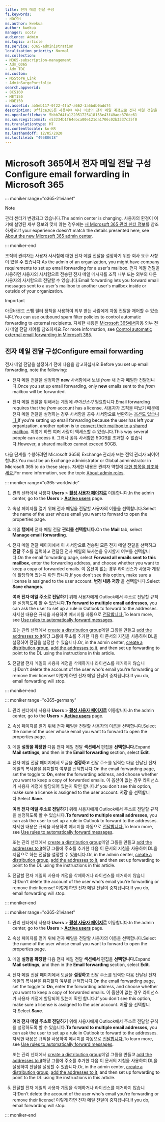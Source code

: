```yaml
---
title: 전자 메일 전달 구성
f1.keywords:
- NOCSH
ms.author: kwekua
author: kwekua
manager: scotv
audience: Admin
ms.topic: article
ms.service: o365-administration
localization_priority: Normal
ms.collection:
- M365-subscription-management
- Adm_O365
- Adm_TOC
ms.custom:
- MSStore_Link
- AdminSurgePortfolio
search.appverid:
- BCS160
- MET150
- MOE150
ms.assetid: ab5eb117-0f22-4fa7-a662-3a6bdb0add74
description: Office365를 사용하여 하나 이상의 전자 메일 계정으로 전자 메일 전달을 설정할 수 있습니다.
ms.openlocfilehash: 5bbb7d4fa122051725418153e43f40aec370de61
ms.sourcegitcommit: e53234b1f64ebca00e121da1706c02b3337c35f0
ms.translationtype: MT
ms.contentlocale: ko-KR
ms.lasthandoff: 12/05/2020
ms.locfileid: "49580618"
---
```

# <a name="configure-email-forwarding-in-microsoft-365"></a><span data-ttu-id="b4d45-103">Microsoft 365에서 전자 메일 전달 구성</span><span class="sxs-lookup"><span data-stu-id="b4d45-103">Configure email forwarding in Microsoft 365</span></span>

::: moniker range="o365-21vianet"

> [!NOTE]
> <span data-ttu-id="b4d45-104">관리 센터가 변경되고 있습니다.</span><span class="sxs-lookup"><span data-stu-id="b4d45-104">The admin center is changing.</span></span> <span data-ttu-id="b4d45-105">사용자의 환경이 여기에 설명된 세부 정보와 맞지 않는 경우에는 [새 Microsoft 365 관리 센터 정보](https://docs.microsoft.com/microsoft-365/admin/microsoft-365-admin-center-preview?view=o365-21vianet&preserve-view=true)를 참조하세요.</span><span class="sxs-lookup"><span data-stu-id="b4d45-105">If your experience doesn't match the details presented here, see [About the new Microsoft 365 admin center](https://docs.microsoft.com/microsoft-365/admin/microsoft-365-admin-center-preview?view=o365-21vianet&preserve-view=true).</span></span>

::: moniker-end

<span data-ttu-id="b4d45-106">조직의 관리자는 사용자 사서함에 대한 전자 메일 전달을 설정하기 위한 회사 요구 사항이 있을 수 있습니다.</span><span class="sxs-lookup"><span data-stu-id="b4d45-106">As the admin of an organization, you might have company requirements to set up email forwarding for a user's mailbox.</span></span> <span data-ttu-id="b4d45-107">전자 메일 전달을 사용하면 사용자의 사서함으로 전송된 전자 메일 메시지를 조직 내부 또는 외부의 다른 사용자의 사서함으로 전달할 수 있습니다.</span><span class="sxs-lookup"><span data-stu-id="b4d45-107">Email forwarding lets you forward email messages sent to a user's mailbox to another user's mailbox inside or outside of your organization.</span></span>

> [!IMPORTANT]
> <span data-ttu-id="b4d45-108">아웃바운드 스팸 필터 정책을 사용하여 외부 받는 사람에게 자동 전달을 제어할 수 있습니다.</span><span class="sxs-lookup"><span data-stu-id="b4d45-108">You can use outbound spam filter policies to control automatic forwarding to external recipients.</span></span> <span data-ttu-id="b4d45-109">자세한 내용은 [Microsoft 365에서](https://docs.microsoft.com/microsoft-365/security/office-365-security/external-email-forwarding?view=o365-worldwide&preserve-view=true#how-the-outbound-spam-filter-policy-settings-work-with-other-automatic-email-forwarding-controls)자동 외부 전자 메일 전달 제어를 참조하세요.</span><span class="sxs-lookup"><span data-stu-id="b4d45-109">For more information, see [Control automatic external email forwarding in Microsoft 365](https://docs.microsoft.com/microsoft-365/security/office-365-security/external-email-forwarding?view=o365-worldwide&preserve-view=true#how-the-outbound-spam-filter-policy-settings-work-with-other-automatic-email-forwarding-controls).</span></span>

## <a name="configure-email-forwarding"></a><span data-ttu-id="b4d45-110">전자 메일 전달 구성</span><span class="sxs-lookup"><span data-stu-id="b4d45-110">Configure email forwarding</span></span>

<span data-ttu-id="b4d45-111">전자 메일 전달을 설정하기 전에 다음을 참고하십시오.</span><span class="sxs-lookup"><span data-stu-id="b4d45-111">Before you set up email forwarding, note the following:</span></span>

- <span data-ttu-id="b4d45-112">전자 메일 전달을 설정하면 **new** 사서함에서 보낸 *from* 새 전자 메일만 전달됩니다.</span><span class="sxs-lookup"><span data-stu-id="b4d45-112">Once you set up email forwarding, only **new** emails sent to the  *from*  mailbox will be forwarded.</span></span>

- <span data-ttu-id="b4d45-113">전자 메일 전달을 위해서는 계정에  *라이선스가*  필요합니다.</span><span class="sxs-lookup"><span data-stu-id="b4d45-113">Email forwarding requires that the  *from*  account has a license.</span></span> <span data-ttu-id="b4d45-114">사용자가 조직을 떠났기 때문에 전자 메일 전달을 설정하는 경우 사서함을 공유 사서함으로 변환하는 [옵션도 있습니다.](convert-user-mailbox-to-shared-mailbox.md)</span><span class="sxs-lookup"><span data-stu-id="b4d45-114">If you're setting up email forwarding because the user has left your organization, another option is to [convert their mailbox to a shared mailbox](convert-user-mailbox-to-shared-mailbox.md).</span></span> <span data-ttu-id="b4d45-115">이렇게 하면 여러 사람이 액세스할 수 있습니다.</span><span class="sxs-lookup"><span data-stu-id="b4d45-115">This way several people can access it.</span></span> <span data-ttu-id="b4d45-116">그러나 공유 사서함은 50GB를 초과할 수 없습니다.</span><span class="sxs-lookup"><span data-stu-id="b4d45-116">However, a shared mailbox cannot exceed 50GB.</span></span>

<span data-ttu-id="b4d45-117">다음 단계를 수행하려면 Microsoft 365의 Exchange 관리자 또는 전역 관리자 되어야 합니다.</span><span class="sxs-lookup"><span data-stu-id="b4d45-117">You must be an Exchange administrator or Global administrator in Microsoft 365 to do these steps.</span></span> <span data-ttu-id="b4d45-118">자세한 내용은 관리자 역할에 [대한 항목을 참조하세요.](../add-users/about-admin-roles.md)</span><span class="sxs-lookup"><span data-stu-id="b4d45-118">For more information, see the topic [About admin roles](../add-users/about-admin-roles.md).</span></span>

::: moniker range="o365-worldwide"

1. <span data-ttu-id="b4d45-119">관리 센터에서 사용자 **Users** \> **[활성 사용자 페이지로](https://go.microsoft.com/fwlink/p/?linkid=834822)** 이동합니다.</span><span class="sxs-lookup"><span data-stu-id="b4d45-119">In the admin center, go to the **Users** \> **[Active users](https://go.microsoft.com/fwlink/p/?linkid=834822)** page.</span></span>

2. <span data-ttu-id="b4d45-120">속성 페이지를 열기 위해 전자 메일을 전달할 사용자의 이름을 선택합니다.</span><span class="sxs-lookup"><span data-stu-id="b4d45-120">Select the name of the user whose email you want to forward to open the properties page.</span></span>

3. <span data-ttu-id="b4d45-121">메일 **탭에서** 전자 메일 전달 **관리를 선택합니다.**</span><span class="sxs-lookup"><span data-stu-id="b4d45-121">On the **Mail** tab, select **Manage email forwarding**.</span></span>

4. <span data-ttu-id="b4d45-122">전자 메일 전달 페이지에서 이 사서함으로 전송된 모든 전자 메일 전달을 선택하고 **전달** 주소를 입력하고 전달된 전자 메일의 복사본을 유지할지 여부를 선택합니다.</span><span class="sxs-lookup"><span data-stu-id="b4d45-122">On the email forwarding page, select **Forward all emails sent to this mailbox**, enter the forwarding address, and choose whether you want to keep a copy of forwarded emails.</span></span> <span data-ttu-id="b4d45-123">이 옵션이 없는 경우 라이선스가 사용자 계정에 할당되어 있는지 확인 합니다.</span><span class="sxs-lookup"><span data-stu-id="b4d45-123">If you don't see this option, make sure a license is assigned to the user account.</span></span> <span data-ttu-id="b4d45-124">**변경 내용 저장** 을 선택합니다.</span><span class="sxs-lookup"><span data-stu-id="b4d45-124">Select **Save changes**.</span></span>

    <span data-ttu-id="b4d45-125">**여러 전자 메일 주소로 전달하기** 위해 사용자에게 Outlook에서 주소로 전달할 규칙을 설정하도록 할 수 있습니다.</span><span class="sxs-lookup"><span data-stu-id="b4d45-125">**To forward to multiple email addresses**, you can ask the user to set up a rule in Outlook to forward to the addresses.</span></span> <span data-ttu-id="b4d45-126">자세한 내용은 규칙을 사용하여 메시지를 자동으로 [전달합니다.](https://support.microsoft.com/office/45aa9664-4911-4f96-9663-ece42816d746)</span><span class="sxs-lookup"><span data-stu-id="b4d45-126">To learn more, see [Use rules to automatically forward messages](https://support.microsoft.com/office/45aa9664-4911-4f96-9663-ece42816d746).</span></span>

     <span data-ttu-id="b4d45-127">또는 관리 센터에서 [create a distribution group](../setup/create-distribution-lists.md)메일 그룹을 만들고 [add the addresses to it](add-user-or-contact-to-distribution-list.md)해당 그룹에 주소를 추가한 다음 이 문서의 지침을 사용하여 DL을 설정하여 전달을 설정할 수 있습니다.</span><span class="sxs-lookup"><span data-stu-id="b4d45-127">Or, in the admin center, [create a distribution group](../setup/create-distribution-lists.md), [add the addresses to it](add-user-or-contact-to-distribution-list.md), and then set up forwarding to point to the DL using the instructions in this article.</span></span>

5. <span data-ttu-id="b4d45-128">전달할 전자 메일의 사용자 계정을 삭제하거나 라이선스를 제거하지 않습니다!</span><span class="sxs-lookup"><span data-stu-id="b4d45-128">Don't delete the account of the user who's email you're forwarding or remove their license!</span></span>  <span data-ttu-id="b4d45-129">이렇게 하면 전자 메일 전달이 중지됩니다.</span><span class="sxs-lookup"><span data-stu-id="b4d45-129">If you do, email forwarding will stop.</span></span>

::: moniker-end

::: moniker range="o365-germany"

1. <span data-ttu-id="b4d45-130">관리 센터에서 사용자 **Users** \> **[활성 사용자 페이지로](https://go.microsoft.com/fwlink/p/?linkid=847686)** 이동합니다.</span><span class="sxs-lookup"><span data-stu-id="b4d45-130">In the admin center, go to the **Users** \> **[Active users](https://go.microsoft.com/fwlink/p/?linkid=847686)** page.</span></span>

2. <span data-ttu-id="b4d45-131">속성 페이지를 열기 위해 전자 메일을 전달할 사용자의 이름을 선택합니다.</span><span class="sxs-lookup"><span data-stu-id="b4d45-131">Select the name of the user whose email you want to forward to open the properties page.</span></span>

3. <span data-ttu-id="b4d45-132">메일 **설정을 확장한** 다음 전자 메일 전달 **섹션에서** 편집을 **선택합니다.**</span><span class="sxs-lookup"><span data-stu-id="b4d45-132">Expand **Mail settings**, and then in the **Email forwarding** section, select **Edit**.</span></span>

4. <span data-ttu-id="b4d45-133">전자 메일 전달 페이지에서 토글을 **설정하고** 전달 주소를 입력한 다음 전달된 전자 메일의 복사본을 유지할지 여부를 선택합니다.</span><span class="sxs-lookup"><span data-stu-id="b4d45-133">On the email forwarding page, set the toggle to **On**, enter the forwarding address, and choose whether you want to keep a copy of forwarded emails.</span></span> <span data-ttu-id="b4d45-134">이 옵션이 없는 경우 라이선스가 사용자 계정에 할당되어 있는지 확인 합니다.</span><span class="sxs-lookup"><span data-stu-id="b4d45-134">If you don't see this option, make sure a license is assigned to the user account.</span></span> <span data-ttu-id="b4d45-135">**저장** 을 선택합니다.</span><span class="sxs-lookup"><span data-stu-id="b4d45-135">Select **Save**.</span></span>

   <span data-ttu-id="b4d45-136">**여러 전자 메일 주소로 전달하기** 위해 사용자에게 Outlook에서 주소로 전달할 규칙을 설정하도록 할 수 있습니다.</span><span class="sxs-lookup"><span data-stu-id="b4d45-136">**To forward to multiple email addresses**, you can ask the user to set up a rule in Outlook to forward to the addresses.</span></span> <span data-ttu-id="b4d45-137">자세한 내용은 규칙을 사용하여 메시지를 자동으로 [전달합니다.](https://support.microsoft.com/office/45aa9664-4911-4f96-9663-ece42816d746)</span><span class="sxs-lookup"><span data-stu-id="b4d45-137">To learn more, see [Use rules to automatically forward messages](https://support.microsoft.com/office/45aa9664-4911-4f96-9663-ece42816d746).</span></span>

   <span data-ttu-id="b4d45-138">또는 관리 센터에서 [create a distribution group](../setup/create-distribution-lists.md)메일 그룹을 만들고 [add the addresses to it](add-user-or-contact-to-distribution-list.md)해당 그룹에 주소를 추가한 다음 이 문서의 지침을 사용하여 DL을 지점으로 하는 전달을 설정할 수 있습니다.</span><span class="sxs-lookup"><span data-stu-id="b4d45-138">Or, in the admin center, [create a distribution group](../setup/create-distribution-lists.md), [add the addresses to it](add-user-or-contact-to-distribution-list.md), and then set up forwarding to point to the DL using the instructions in this article.</span></span>

5. <span data-ttu-id="b4d45-139">전달할 전자 메일의 사용자 계정을 삭제하거나 라이선스를 제거하지 않습니다!</span><span class="sxs-lookup"><span data-stu-id="b4d45-139">Don't delete the account of the user who's email you're forwarding or remove their license!</span></span>  <span data-ttu-id="b4d45-140">이렇게 하면 전자 메일 전달이 중지됩니다.</span><span class="sxs-lookup"><span data-stu-id="b4d45-140">If you do, email forwarding will stop.</span></span>

::: moniker-end

::: moniker range="o365-21vianet"

1. <span data-ttu-id="b4d45-141">관리 센터에서 사용자 **Users** \> **[활성 사용자 페이지로](https://go.microsoft.com/fwlink/p/?linkid=850628)** 이동합니다.</span><span class="sxs-lookup"><span data-stu-id="b4d45-141">In the admin center, go to the **Users** \> **[Active users](https://go.microsoft.com/fwlink/p/?linkid=850628)** page.</span></span>

2. <span data-ttu-id="b4d45-142">속성 페이지를 열기 위해 전자 메일을 전달할 사용자의 이름을 선택합니다.</span><span class="sxs-lookup"><span data-stu-id="b4d45-142">Select the name of the user whose email you want to forward to open the properties page.</span></span>

3. <span data-ttu-id="b4d45-143">메일 **설정을 확장한** 다음 전자 메일 전달 **섹션에서** 편집을 **선택합니다.**</span><span class="sxs-lookup"><span data-stu-id="b4d45-143">Expand **Mail settings**, and then in the **Email forwarding** section, select **Edit**.</span></span>

4. <span data-ttu-id="b4d45-144">전자 메일 전달 페이지에서 토글을 **설정하고** 전달 주소를 입력한 다음 전달된 전자 메일의 복사본을 유지할지 여부를 선택합니다.</span><span class="sxs-lookup"><span data-stu-id="b4d45-144">On the email forwarding page, set the toggle to **On**, enter the forwarding address, and choose whether you want to keep a copy of forwarded emails.</span></span> <span data-ttu-id="b4d45-145">이 옵션이 없는 경우 라이선스가 사용자 계정에 할당되어 있는지 확인 합니다.</span><span class="sxs-lookup"><span data-stu-id="b4d45-145">If you don't see this option, make sure a license is assigned to the user account.</span></span> <span data-ttu-id="b4d45-146">**저장** 을 선택합니다.</span><span class="sxs-lookup"><span data-stu-id="b4d45-146">Select **Save**.</span></span>

   <span data-ttu-id="b4d45-147">**여러 전자 메일 주소로 전달하기** 위해 사용자에게 Outlook에서 주소로 전달할 규칙을 설정하도록 할 수 있습니다.</span><span class="sxs-lookup"><span data-stu-id="b4d45-147">**To forward to multiple email addresses**, you can ask the user to set up a rule in Outlook to forward to the addresses.</span></span> <span data-ttu-id="b4d45-148">자세한 내용은 규칙을 사용하여 메시지를 자동으로 [전달합니다.](https://support.microsoft.com/office/45aa9664-4911-4f96-9663-ece42816d746)</span><span class="sxs-lookup"><span data-stu-id="b4d45-148">To learn more, see [Use rules to automatically forward messages](https://support.microsoft.com/office/45aa9664-4911-4f96-9663-ece42816d746).</span></span>

   <span data-ttu-id="b4d45-149">또는 관리 센터에서 [create a distribution group](../setup/create-distribution-lists.md)메일 그룹을 만들고 [add the addresses to it](add-user-or-contact-to-distribution-list.md)해당 그룹에 주소를 추가한 다음 이 문서의 지침을 사용하여 DL을 설정하여 전달을 설정할 수 있습니다.</span><span class="sxs-lookup"><span data-stu-id="b4d45-149">Or, in the admin center, [create a distribution group](../setup/create-distribution-lists.md), [add the addresses to it](add-user-or-contact-to-distribution-list.md), and then set up forwarding to point to the DL using the instructions in this article.</span></span>

5. <span data-ttu-id="b4d45-150">전달할 전자 메일의 사용자 계정을 삭제하거나 라이선스를 제거하지 않습니다!</span><span class="sxs-lookup"><span data-stu-id="b4d45-150">Don't delete the account of the user who's email you're forwarding or remove their license!</span></span>  <span data-ttu-id="b4d45-151">이렇게 하면 전자 메일 전달이 중지됩니다.</span><span class="sxs-lookup"><span data-stu-id="b4d45-151">If you do, email forwarding will stop.</span></span>

::: moniker-end
